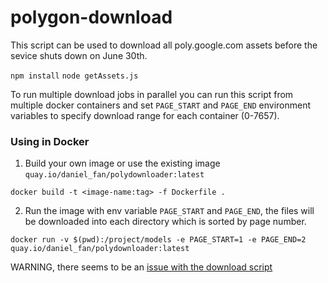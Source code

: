 # polygon-download

This script can be used to download all poly.google.com assets before the sevice shuts down on June 30th.

`npm install`
`node getAssets.js`

To run multiple download jobs in parallel you can run this script from multiple docker containers and set `PAGE_START` and `PAGE_END` environment variables to specify download range for each container (0-7657).

### Using in Docker
1. Build your own image or use the existing image `quay.io/daniel_fan/polydownloader:latest `
```
docker build -t <image-name:tag> -f Dockerfile . 
```

2. Run the image with env variable `PAGE_START` and `PAGE_END`, the files will be downloaded into each directory which is sorted by page number.
```
docker run -v $(pwd):/project/models -e PAGE_START=1 -e PAGE_END=2 quay.io/daniel_fan/polydownloader:latest
```

WARNING, there seems to be an [issue with the download script](https://www.reddit.com/r/DataHoarder/comments/nuxo3g/comment/h14awir)
